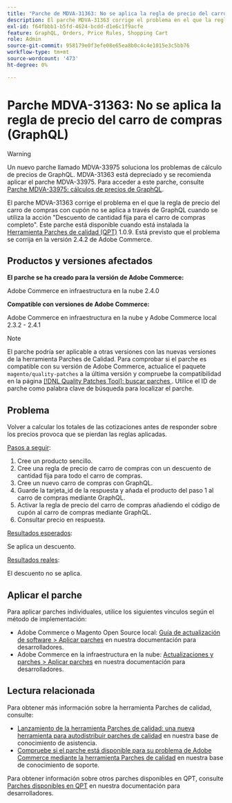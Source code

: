 ```yaml
---
title: "Parche de MDVA-31363: No se aplica la regla de precio del carro de compras (GraphQL)"
description: El parche MDVA-31363 corrige el problema en el que la regla de precio del carro de compras con cupón no se aplica a través de GraphQL cuando se utiliza la acción "Descuento de cantidad fija para el carro de compras completo". Este parche está disponible cuando está instalada la herramienta Parches de calidad (QPT) 1.0.9. Está previsto que el problema se corrija en la versión 2.4.2 de Adobe Commerce.
exl-id: f64fbbb1-b5fd-4624-bcdd-d1e6c1f9acfe
feature: GraphQL, Orders, Price Rules, Shopping Cart
role: Admin
source-git-commit: 958179e0f3efe08e65ea8b0c4c4e1015e3c5bb76
workflow-type: tm+mt
source-wordcount: '473'
ht-degree: 0%

---
```


# Parche MDVA-31363: No se aplica la regla de precio del carro de compras (GraphQL)

>[!WARNING]
>
>Un nuevo parche llamado MDVA-33975 soluciona los problemas de cálculo de precios de GraphQL. MDVA-31363 está depreciado y se recomienda aplicar el parche MDVA-33975. Para acceder a este parche, consulte [Parche MDVA-33975: cálculos de precios de GraphQL](https://experienceleague.adobe.com/docs/commerce-knowledge-base/kb/support-tools/patches/mdva-33975-magento-patch-graphql-price-calculations.html).

El parche MDVA-31363 corrige el problema en el que la regla de precio del carro de compras con cupón no se aplica a través de GraphQL cuando se utiliza la acción &quot;Descuento de cantidad fija para el carro de compras completo&quot;. Este parche está disponible cuando está instalada la [Herramienta Parches de calidad (QPT)](/help/announcements/adobe-commerce-announcements/magento-quality-patches-released-new-tool-to-self-serve-quality-patches.md) 1.0.9. Está previsto que el problema se corrija en la versión 2.4.2 de Adobe Commerce.

## Productos y versiones afectados

**El parche se ha creado para la versión de Adobe Commerce:**

Adobe Commerce en infraestructura en la nube 2.4.0

**Compatible con versiones de Adobe Commerce:**

Adobe Commerce en infraestructura en la nube y Adobe Commerce local 2.3.2 - 2.4.1

>[!NOTE]
>
>El parche podría ser aplicable a otras versiones con las nuevas versiones de la herramienta Parches de Calidad. Para comprobar si el parche es compatible con su versión de Adobe Commerce, actualice el paquete `magento/quality-patches` a la última versión y compruebe la compatibilidad en la página [[!DNL Quality Patches Tool]: buscar parches ](https://devdocs.magento.com/quality-patches/tool.html#patch-grid). Utilice el ID de parche como palabra clave de búsqueda para localizar el parche.

## Problema

Volver a calcular los totales de las cotizaciones antes de responder sobre los precios provoca que se pierdan las reglas aplicadas.

<u>Pasos a seguir</u>:

1. Cree un producto sencillo.
1. Cree una regla de precio de carro de compras con un descuento de cantidad fija para todo el carro de compras.
1. Cree un nuevo carro de compras con GraphQL.
1. Guarde la tarjeta\_id de la respuesta y añada el producto del paso 1 al carro de compras mediante GraphQL.
1. Activar la regla de precio del carro de compras añadiendo el código de cupón al carro de compras mediante GraphQL.
1. Consultar precio en respuesta.

<u>Resultados esperados</u>:

Se aplica un descuento.

<u>Resultados reales</u>:

El descuento no se aplica.

## Aplicar el parche

Para aplicar parches individuales, utilice los siguientes vínculos según el método de implementación:

* Adobe Commerce o Magento Open Source local: [Guía de actualización de software > Aplicar parches](https://devdocs.magento.com/guides/v2.4/comp-mgr/patching/mqp.html) en nuestra documentación para desarrolladores.
* Adobe Commerce en la infraestructura en la nube: [Actualizaciones y parches > Aplicar parches](https://devdocs.magento.com/cloud/project/project-patch.html) en nuestra documentación para desarrolladores.

## Lectura relacionada

Para obtener más información sobre la herramienta Parches de calidad, consulte:

* [Lanzamiento de la herramienta Parches de calidad: una nueva herramienta para autodistribuir parches de calidad](/help/announcements/adobe-commerce-announcements/magento-quality-patches-released-new-tool-to-self-serve-quality-patches.md) en nuestra base de conocimiento de asistencia.
* [Compruebe si el parche está disponible para su problema de Adobe Commerce mediante la herramienta Parches de calidad](/help/support-tools/patches-available-in-qpt-tool/check-patch-for-magento-issue-with-magento-quality-patches.md) en nuestra base de conocimiento de soporte.

Para obtener información sobre otros parches disponibles en QPT, consulte [Parches disponibles en QPT](https://devdocs.magento.com/quality-patches/tool.html#patch-grid) en nuestra documentación para desarrolladores.
